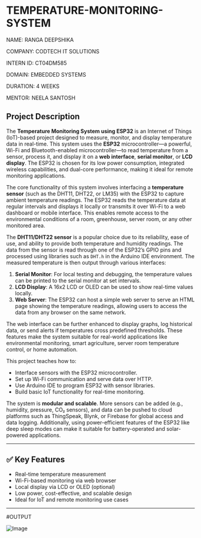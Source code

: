 # TEMPERATURE-MONITORING-SYSTEM

NAME: RANGA DEEPSHIKA

COMPANY: CODTECH IT SOLUTIONS

INTERN ID: CT04DM585

DOMAIN: EMBEDDED SYSTEMS

DURATION: 4 WEEKS

MENTOR: NEELA SANTOSH



##  **Project Description**

The **Temperature Monitoring System using ESP32** is an Internet of Things (IoT)-based project designed to measure, monitor, and display temperature data in real-time. This system uses the **ESP32** microcontroller—a powerful, Wi-Fi and Bluetooth-enabled microcontroller—to read temperature from a sensor, process it, and display it on a **web interface**, **serial monitor**, or **LCD display**. The ESP32 is chosen for its low power consumption, integrated wireless capabilities, and dual-core performance, making it ideal for remote monitoring applications.

The core functionality of this system involves interfacing a **temperature sensor** (such as the DHT11, DHT22, or LM35) with the ESP32 to capture ambient temperature readings. The ESP32 reads the temperature data at regular intervals and displays it locally or transmits it over Wi-Fi to a web dashboard or mobile interface. This enables remote access to the environmental conditions of a room, greenhouse, server room, or any other monitored area.

The **DHT11/DHT22 sensor** is a popular choice due to its reliability, ease of use, and ability to provide both temperature and humidity readings. The data from the sensor is read through one of the ESP32’s GPIO pins and processed using libraries such as `DHT.h` in the Arduino IDE environment. The measured temperature is then output through various interfaces:

1. **Serial Monitor**: For local testing and debugging, the temperature values can be printed to the serial monitor at set intervals.
2. **LCD Display**: A 16x2 LCD or OLED can be used to show real-time values locally.
3. **Web Server**: The ESP32 can host a simple web server to serve an HTML page showing the temperature readings, allowing users to access the data from any browser on the same network.

The web interface can be further enhanced to display graphs, log historical data, or send alerts if temperatures cross predefined thresholds. These features make the system suitable for real-world applications like environmental monitoring, smart agriculture, server room temperature control, or home automation.

This project teaches how to:

* Interface sensors with the ESP32 microcontroller.
* Set up Wi-Fi communication and serve data over HTTP.
* Use Arduino IDE to program ESP32 with sensor libraries.
* Build basic IoT functionality for real-time monitoring.

The system is **modular and scalable**. More sensors can be added (e.g., humidity, pressure, CO₂ sensors), and data can be pushed to cloud platforms such as ThingSpeak, Blynk, or Firebase for global access and data logging. Additionally, using power-efficient features of the ESP32 like deep sleep modes can make it suitable for battery-operated and solar-powered applications.

---

## ✅ **Key Features**

* Real-time temperature measurement
* Wi-Fi-based monitoring via web browser
* Local display via LCD or OLED (optional)
* Low power, cost-effective, and scalable design
* Ideal for IoT and remote monitoring use cases

---
#OUTPUT

![Image](https://github.com/user-attachments/assets/0f0c8ad1-fe4d-4a72-b422-72a6a26d5fac)

